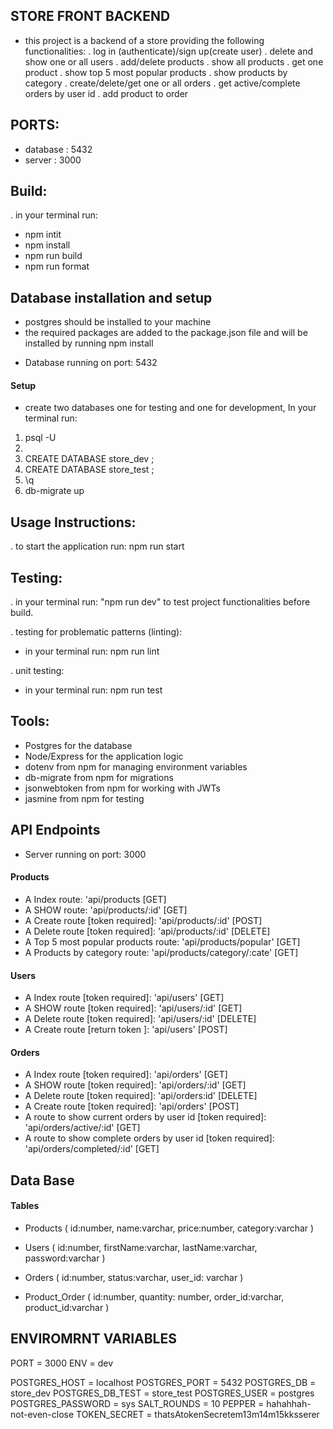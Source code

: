 ## STORE FRONT BACKEND
- this project is a backend of a store providing the following functionalities:
. log in (authenticate)/sign up(create user)
. delete and show one or all users
. add/delete products
. show all products
. get one product
. show top 5 most popular products
. show products by category
. create/delete/get one or all orders
. get active/complete orders by user id
. add product to order

## PORTS:
- database : 5432 
- server : 3000


## Build:
. in your terminal run: 
- npm intit 
- npm install
- npm run build
- npm run format

## Database installation and setup
- postgres should be installed to your machine 
- the required packages are added to the package.json file and will be installed by running npm install
* Database running on port: 5432

#### Setup
- create two databases one for testing and one for development, In your terminal run:
 1. psql -U <username>
 2. <password>
 3. CREATE DATABASE store_dev ;
 4. CREATE DATABASE store_test ;
 5. \q 
 6. db-migrate up 


## Usage Instructions:
. to start the application run: npm run start

## Testing:
. in your terminal run: "npm run dev" to test project functionalities before build.

. testing for problematic patterns (linting):
- in your terminal run: npm run lint 

. unit testing:
- in your terminal run: npm run test 
    
## Tools:
- Postgres for the database
- Node/Express for the application logic
- dotenv from npm for managing environment variables
- db-migrate from npm for migrations
- jsonwebtoken from npm for working with JWTs
- jasmine from npm for testing

## API Endpoints
* Server running on port: 3000
#### Products
- A Index route: 'api/products [GET]
- A SHOW route: 'api/products/:id' [GET]
- A Create route [token required]: 'api/products/:id' [POST]
- A Delete route [token required]: 'api/products/:id' [DELETE]
- A Top 5 most popular products  route: 'api/products/popular' [GET]
- A Products by category route: 'api/products/category/:cate' [GET]


#### Users
- A Index route [token required]: 'api/users' [GET]
- A SHOW route [token required]: 'api/users/:id' [GET]
- A Delete route [token required]: 'api/users/:id' [DELETE]
- A Create route [return token ]: 'api/users' [POST]

#### Orders
- A Index route [token required]: 'api/orders' [GET]
- A SHOW route [token required]: 'api/orders/:id' [GET]
- A Delete route [token required]: 'api/orders:id' [DELETE]
- A Create route [token required]: 'api/orders' [POST]
- A route to show current orders by user id [token required]: 'api/orders/active/:id' [GET]
- A route to show complete orders by user id [token required]: 'api/orders/completed/:id' [GET]


## Data Base
#### Tables
- Products (
    id:number,
    name:varchar, 
    price:number, 
    category:varchar
    )

- Users (
    id:number, 
    firstName:varchar, 
    lastName:varchar, 
    password:varchar
    )

- Orders (
    id:number, 
    status:varchar, 
    user_id: varchar
    )

- Product_Order (
    id:number, 
    quantity: number, 
    order_id:varchar, 
    product_id:varchar
    )


## ENVIROMRNT VARIABLES

PORT = 3000
ENV = dev

POSTGRES_HOST = localhost
POSTGRES_PORT = 5432
POSTGRES_DB = store_dev
POSTGRES_DB_TEST = store_test
POSTGRES_USER = postgres
POSTGRES_PASSWORD = sys
SALT_ROUNDS = 10 
PEPPER = hahahhah-not-even-close
TOKEN_SECRET = thatsAtokenSecretem13m14m15kksserer